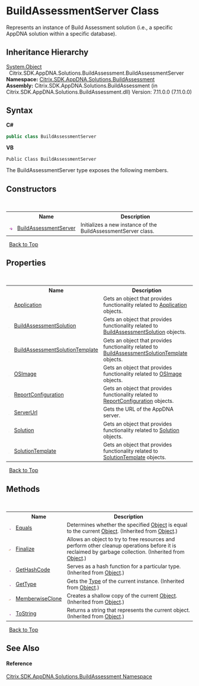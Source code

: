 # BuildAssessmentServer Class
 

Represents an instance of Build Assessment solution (i.e., a specific AppDNA solution within a specific database).


## Inheritance Hierarchy
<a href="http://msdn2.microsoft.com/en-us/library/e5kfa45b" target="_blank">System.Object</a><br />&nbsp;&nbsp;Citrix.SDK.AppDNA.Solutions.BuildAssessment.BuildAssessmentServer<br />
**Namespace:**&nbsp;[Citrix.SDK.AppDNA.Solutions.BuildAssessment](853bdb50-ea5c-dc0d-0be0-7254b6c38034.md)<br />**Assembly:**&nbsp;Citrix.SDK.AppDNA.Solutions.BuildAssessment (in Citrix.SDK.AppDNA.Solutions.BuildAssessment.dll) Version: 7.11.0.0 (7.11.0.0)

## Syntax

**C#**
```csharp
public class BuildAssessmentServer
```

**VB**
```vbnet
Public Class BuildAssessmentServer
```

The BuildAssessmentServer type exposes the following members.


## Constructors
&nbsp;<table><tr><th></th><th>Name</th><th>Description</th></tr><tr><td>![Public method](media/pubmethod.gif "Public method")</td><td><a href="da38f39f-6796-3110-97c0-52f88c013ef9">BuildAssessmentServer</a></td><td>
Initializes a new instance of the BuildAssessmentServer class.</td></tr></table>&nbsp;
<a href="#buildassessmentserver-class">Back to Top</a>

## Properties
&nbsp;<table><tr><th></th><th>Name</th><th>Description</th></tr><tr><td>![Public property](media/pubproperty.gif "Public property")</td><td><a href="14d37d14-f394-96ac-659d-64fe317ea55b">Application</a></td><td>
Gets an object that provides functionality related to <a href="14d37d14-f394-96ac-659d-64fe317ea55b">Application</a> objects.</td></tr><tr><td>![Public property](media/pubproperty.gif "Public property")</td><td><a href="ea779f57-dfd3-9e45-35c5-cc9dc7b9a8da">BuildAssessmentSolution</a></td><td>
Gets an object that provides functionality related to <a href="ea779f57-dfd3-9e45-35c5-cc9dc7b9a8da">BuildAssessmentSolution</a> objects.</td></tr><tr><td>![Public property](media/pubproperty.gif "Public property")</td><td><a href="8ad380a1-dcaf-954b-635e-c4439afb015e">BuildAssessmentSolutionTemplate</a></td><td>
Gets an object that provides functionality related to <a href="8ad380a1-dcaf-954b-635e-c4439afb015e">BuildAssessmentSolutionTemplate</a> objects.</td></tr><tr><td>![Public property](media/pubproperty.gif "Public property")</td><td><a href="56d57554-6b73-c6f2-fe5e-0dae8bb66d91">OSImage</a></td><td>
Gets an object that provides functionality related to <a href="56d57554-6b73-c6f2-fe5e-0dae8bb66d91">OSImage</a> objects.</td></tr><tr><td>![Public property](media/pubproperty.gif "Public property")</td><td><a href="19e640da-deec-cfd2-8580-d92ed91f897c">ReportConfiguration</a></td><td>
Gets an object that provides functionality related to <a href="19e640da-deec-cfd2-8580-d92ed91f897c">ReportConfiguration</a> objects.</td></tr><tr><td>![Public property](media/pubproperty.gif "Public property")</td><td><a href="9a40f916-e2e3-a6e9-d6f4-7d2b103d77eb">ServerUrl</a></td><td>
Gets the URL of the AppDNA server.</td></tr><tr><td>![Public property](media/pubproperty.gif "Public property")</td><td><a href="34255188-860c-1e24-7406-6ba5c5b37b2a">Solution</a></td><td>
Gets an object that provides functionality related to <a href="34255188-860c-1e24-7406-6ba5c5b37b2a">Solution</a> objects.</td></tr><tr><td>![Public property](media/pubproperty.gif "Public property")</td><td><a href="99f1fc27-de70-a0b3-52d8-9abc8815a893">SolutionTemplate</a></td><td>
Gets an object that provides functionality related to <a href="99f1fc27-de70-a0b3-52d8-9abc8815a893">SolutionTemplate</a> objects.</td></tr></table>&nbsp;
<a href="#buildassessmentserver-class">Back to Top</a>

## Methods
&nbsp;<table><tr><th></th><th>Name</th><th>Description</th></tr><tr><td>![Public method](media/pubmethod.gif "Public method")</td><td><a href="http://msdn2.microsoft.com/en-us/library/bsc2ak47" target="_blank">Equals</a></td><td>
Determines whether the specified <a href="http://msdn2.microsoft.com/en-us/library/e5kfa45b" target="_blank">Object</a> is equal to the current <a href="http://msdn2.microsoft.com/en-us/library/e5kfa45b" target="_blank">Object</a>.
 (Inherited from <a href="http://msdn2.microsoft.com/en-us/library/e5kfa45b" target="_blank">Object</a>.)</td></tr><tr><td>![Protected method](media/protmethod.gif "Protected method")</td><td><a href="http://msdn2.microsoft.com/en-us/library/4k87zsw7" target="_blank">Finalize</a></td><td>
Allows an object to try to free resources and perform other cleanup operations before it is reclaimed by garbage collection.
 (Inherited from <a href="http://msdn2.microsoft.com/en-us/library/e5kfa45b" target="_blank">Object</a>.)</td></tr><tr><td>![Public method](media/pubmethod.gif "Public method")</td><td><a href="http://msdn2.microsoft.com/en-us/library/zdee4b3y" target="_blank">GetHashCode</a></td><td>
Serves as a hash function for a particular type.
 (Inherited from <a href="http://msdn2.microsoft.com/en-us/library/e5kfa45b" target="_blank">Object</a>.)</td></tr><tr><td>![Public method](media/pubmethod.gif "Public method")</td><td><a href="http://msdn2.microsoft.com/en-us/library/dfwy45w9" target="_blank">GetType</a></td><td>
Gets the <a href="http://msdn2.microsoft.com/en-us/library/42892f65" target="_blank">Type</a> of the current instance.
 (Inherited from <a href="http://msdn2.microsoft.com/en-us/library/e5kfa45b" target="_blank">Object</a>.)</td></tr><tr><td>![Protected method](media/protmethod.gif "Protected method")</td><td><a href="http://msdn2.microsoft.com/en-us/library/57ctke0a" target="_blank">MemberwiseClone</a></td><td>
Creates a shallow copy of the current <a href="http://msdn2.microsoft.com/en-us/library/e5kfa45b" target="_blank">Object</a>.
 (Inherited from <a href="http://msdn2.microsoft.com/en-us/library/e5kfa45b" target="_blank">Object</a>.)</td></tr><tr><td>![Public method](media/pubmethod.gif "Public method")</td><td><a href="http://msdn2.microsoft.com/en-us/library/7bxwbwt2" target="_blank">ToString</a></td><td>
Returns a string that represents the current object.
 (Inherited from <a href="http://msdn2.microsoft.com/en-us/library/e5kfa45b" target="_blank">Object</a>.)</td></tr></table>&nbsp;
<a href="#buildassessmentserver-class">Back to Top</a>

## See Also


#### Reference
<a href="853bdb50-ea5c-dc0d-0be0-7254b6c38034">Citrix.SDK.AppDNA.Solutions.BuildAssessment Namespace</a><br />